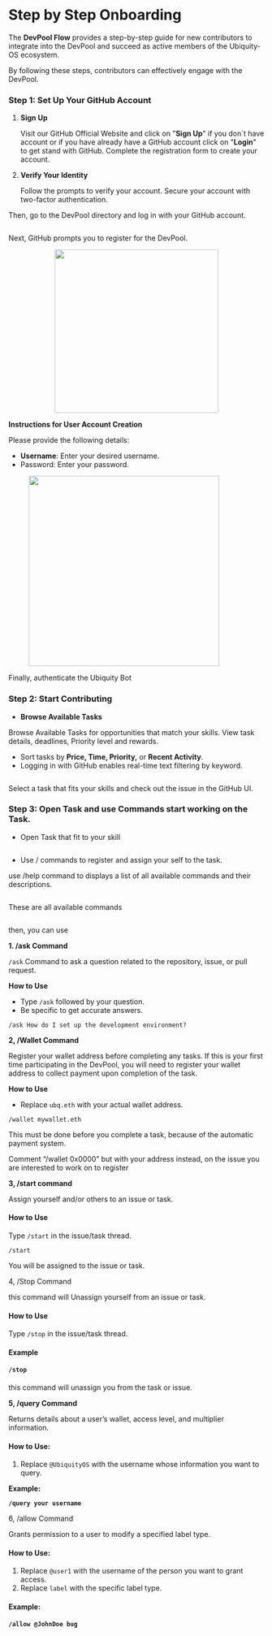 # Step by Step Onboarding

The **DevPool Flow** provides a step-by-step guide for new contributors to integrate into the DevPool and succeed as active members of the Ubiquity-OS ecosystem.

By following these steps, contributors can effectively engage with the DevPool.

### Step 1: Set Up Your GitHub Account

1.  **Sign Up**

    Visit our GitHub Official Website and click on "**Sign Up**" if you don\`t have account or if you have already have a GitHub account click on "**Login**" to get stand with GitHub. Complete the registration form to create your account.
2.  **Verify Your Identity**

    Follow the prompts to verify your account. Secure your account with two-factor authentication.

Then, go to the DevPool directory and log in with your GitHub account.

<figure><img src="../../../.gitbook/assets/image (6) (1).png" alt=""><figcaption></figcaption></figure>

Next, GitHub prompts you to register for the DevPool.

<div align="center"><figure><img src="../../../.gitbook/assets/image (1) (1) (1) (1) (1) (1) (1).png" alt="" width="322"><figcaption></figcaption></figure></div>

**Instructions for User Account Creation**

Please provide the following details:

* **Username**: Enter your desired username.
* Password: Enter your password.

<figure><img src="../../../.gitbook/assets/image (2) (1) (1) (1) (1) (1).png" alt="" width="375"><figcaption></figcaption></figure>

Finally, authenticate the Ubiquity Bot

### Step 2: Start Contributing

* **Browse Available Tasks**

Browse Available Tasks for opportunities that match your skills. View task details, deadlines, Priority level and rewards.

* Sort tasks by **Price, Time, Priority,** or **Recent Activity**.
* Logging in with GitHub enables real-time text filtering by keyword.

<figure><img src="../../../.gitbook/assets/image (3) (1) (1) (1) (1).png" alt=""><figcaption></figcaption></figure>

Select a task that fits your skills and check out the issue in the GitHub UI.

### Step 3: Open Task and use Commands start working on the Task.

* Open Task that fit to your skill

<figure><img src="../../../.gitbook/assets/image (4) (1) (1) (1).png" alt=""><figcaption></figcaption></figure>

* Use / commands to register and assign your self to the task.

use /help command to displays a list of all available commands and their descriptions.

<figure><img src="../../../.gitbook/assets/image (5) (1) (1) (1).png" alt=""><figcaption></figcaption></figure>

These are all available commands

<figure><img src="../../../.gitbook/assets/image (6) (1) (1).png" alt=""><figcaption></figcaption></figure>

then, you can use

**1. /ask Command**

`/ask` Command to ask a question related to the repository, issue, or pull request.

**How to Use**

* Type `/ask` followed by your question.
* Be specific to get accurate answers.

`/ask How do I set up the development environment?`

**2, /Wallet Command**

Register your wallet address before completing any tasks. If this is your first time participating in the DevPool, you will need to register your wallet address to collect payment upon completion of the task.

**How to Use**

* Replace `ubq.eth` with your actual wallet address.

`/wallet mywallet.eth`

This must be done before you complete a task, because of the automatic payment system.

Comment “/wallet 0x0000” but with your address instead, on the issue you are interested to work on to register

**3, /start command**

Assign yourself and/or others to an issue or task.

#### **How to Use**

Type `/start` in the issue/task thread.

`/start`

You will be assigned to the issue or task.

4, /Stop Command

this command will Unassign yourself from an issue or task.

#### **How to Use**

Type `/stop` in the issue/task thread.

#### **Example**

#### `/stop`

this command will unassign you from the task or issue.

**5, /query Command**

Returns details about a user’s wallet, access level, and multiplier information.

#### **How to Use:**

1. Replace `@UbiquityOS` with the username whose information you want to query.

**Example:**

**`/query your username`**

6, /allow Command

Grants permission to a user to modify a specified label type.

#### **How to Use:**

1. Replace `@user1` with the username of the person you want to grant access.
2. Replace `label` with the specific label type.

#### **Example:**

**`/allow @JohnDoe bug`**
